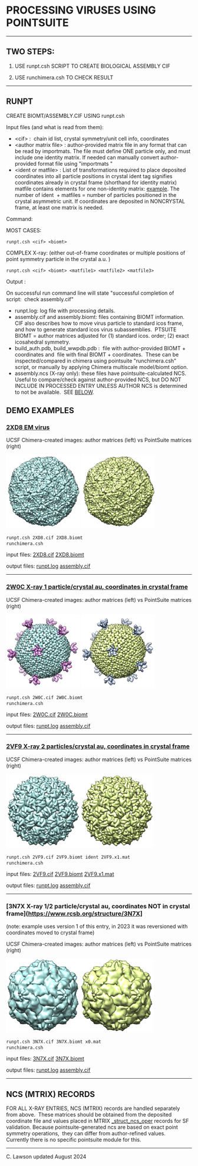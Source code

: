 # PROCESSING VIRUSES USING POINTSUITE  

- - -

## TWO STEPS:   

1.  USE runpt.csh SCRIPT TO CREATE BIOLOGICAL ASSEMBLY CIF
    
2.  USE runchimera.csh TO CHECK RESULT
    

- - -

## RUNPT

CREATE BIOMT/ASSEMBLY.CIF USING runpt.csh

Input files (and what is read from them):  
  
* \<cif\> :  chain id list, crystal symmetry/unit cell info, coordinates  
* \<author matrix file\> : author-provided matrix file in any format that can be read by importmats. The file must define ONE particle only, and must include one identity matrix. If needed can manually convert author-provided format file using "importmats <filename>"  
* \<ident or matfile\> : List of transformations required to place deposited coordinates into all particle positions in crystal ident tag signifies coordinates already in crystal frame (shorthand for identity matrix) matfile contains elements for one non-identity matrix: <a href="https://github.com/rcsb/PointSuite/blob/master/demo/3N7X/3N7X.x0.mat" target="_blank">example</a>. The number of ident  + matfiles = number of particles positioned in the crystal asymmetric unit. If coordinates are deposited in NONCRYSTAL frame, at least one matrix is needed.  
  
  
Command:  
  
MOST CASES: 
```
runpt.csh <cif> <biomt>  
```
  
COMPLEX X-ray: (either out-of-frame coordinates or multiple positions of point symmetry particle in the crystal a.u. )  
```
runpt.csh <cif> <biomt> <matfile1> <matfile2> <matfile3>  
```

  
Output :  
  
On successful run command line will state "successful completion of script:  check assembly.cif"  
  
* runpt.log: log file with processing details.  
* assembly.cif and assembly.biomt: files containing BIOMT information. CIF also describes how to move virus particle to standard icos frame, and how to generate standard icos virus subassemblies.  PTSUITE BIOMT = author matrices adjusted for (1) standard icos. order; (2) exact icosahedral symmetry.  
* build_auth.pdb, build_wwpdb.pdb :  file with author-provided BIOMT + coordinates and  file with final BIOMT + coordinates.  These can be inspected/compared in chimera using pointsuite "runchimera.csh" script, or manually by applying Chimera multiscale model/biomt option.  
* assembly.ncs (X-ray only): these files have pointsuite-calculated NCS.  Useful to compare/check against author-provided NCS, but DO NOT INCLUDE IN PROCESSED ENTRY UNLESS AUTHOR NCS is determined to not be available.  SEE [BELOW](#ncs).  
  
  
## DEMO EXAMPLES

### [2XD8 EM virus](https://www.rcsb.org/structure/2XD8)

UCSF Chimera-created images: author matrices (left) vs PointSuite matrices (right)

<img height="200" src="https://github.com/rcsb/PointSuite/blob/master/demo/2XD8/build_auth.cif.jpg"> <img height="200" src="https://github.com/rcsb/PointSuite/blob/master/demo/2XD8/build_pointsuite.cif.jpg">

```
runpt.csh 2XD8.cif 2XD8.biomt
runchimera.csh 
```
input files: <a href="https://github.com/rcsb/PointSuite/blob/master/demo/2XD8/2XD8.cif" target="_blank">2XD8.cif</a> <a href="https://github.com/rcsb/PointSuite/blob/master/demo/2XD8/2XD8.biomt" target="_blank">2XD8.biomt</a>

output files: <a href="https://github.com/rcsb/PointSuite/blob/master/demo/2XD8/runpt.log" target="_blank">runpt.log</a> <a href="https://github.com/rcsb/PointSuite/blob/master/demo/2XD8/assembly.cif" target="_blank">assembly.cif</a>

- - -

### [2W0C X-ray 1 particle/crystal au, coordinates in crystal frame](https://www.rcsb.org/structure/2W0C)
UCSF Chimera-created images: author matrices (left) vs PointSuite matrices (right)

<img height="200" src="https://github.com/rcsb/PointSuite/blob/master/demo/2W0C/build_auth.cif.jpg"> <img height="200" src="https://github.com/rcsb/PointSuite/blob/master/demo/2W0C/build_pointsuite.cif.jpg">

```
runpt.csh 2W0C.cif 2W0C.biomt
runchimera.csh 
```

input files: <a href="https://github.com/rcsb/PointSuite/blob/master/demo/2W0C/2W0C.cif" target="_blank">2W0C.cif</a> <a href="https://github.com/rcsb/PointSuite/blob/master/demo/2W0C/2W0C.biomt" target="_blank">2W0C.biomt</a>

output files: <a href="https://github.com/rcsb/PointSuite/blob/master/demo/2W0C/runpt.log" target="_blank">runpt.log</a> <a href="https://github.com/rcsb/PointSuite/blob/master/demo/2W0C/assembly.cif" target="_blank">assembly.cif</a>

- - -


### [2VF9 X-ray 2 particles/crystal au, coordinates in crystal frame](https://www.rcsb.org/structure/2VF9)
UCSF Chimera-created images: author matrices (left) vs PointSuite matrices (right)

<img height="200" src="https://github.com/rcsb/PointSuite/blob/master/demo/2VF9/build_auth.cif.jpg"><img height="200" src="https://github.com/rcsb/PointSuite/blob/master/demo/2VF9/build_pointsuite.cif.jpg">

```
runpt.csh 2VF9.cif 2VF9.biomt ident 2VF9.x1.mat
runchimera.csh 
```

input files: <a href="https://github.com/rcsb/PointSuite/blob/master/demo/2VF9/2VF9.cif" target="_blank">2VF9.cif</a> <a href="https://github.com/rcsb/PointSuite/blob/master/demo/2VF9/2VF9.biomt" target="_blank">2VF9.biomt</a> <a href="https://github.com/rcsb/PointSuite/blob/master/demo/2VF9/2VF9.x1.mat" target="_blank">2VF9.x1.mat</a>

output files: <a href="https://github.com/rcsb/PointSuite/blob/master/demo/2VF9/runpt.log" target="_blank">runpt.log</a> <a href="https://github.com/rcsb/PointSuite/blob/master/demo/2VF9/assembly.cif" target="_blank">assembly.cif</a>

- - -


### [3N7X X-ray 1/2 particle/crystal au, coordinates NOT in crystal frame](https://www.rcsb.org/structure/3N7X]
(note: example uses version 1 of this entry, in 2023 it was reversioned with coordinates moved to crystal frame)

UCSF Chimera-created images: author matrices (left) vs PointSuite matrices (right)

<img height="200" src="https://github.com/rcsb/PointSuite/blob/master/demo/3N7X/build_auth.cif.jpg"><img height="200" src="https://github.com/rcsb/PointSuite/blob/master/demo/3N7X/build_pointsuite.cif.jpg">

```
runpt.csh 3N7X.cif 3N7X.biomt x0.mat
runchimera.csh 
```

input files: <a href="https://github.com/rcsb/PointSuite/blob/master/demo/3N7X/3N7X.cif" target="_blank">3N7X.cif</a> <a href="https://github.com/rcsb/PointSuite/blob/master/demo/2XD8/2XD8.biomt" target="_blank">3N7X.biomt</a>

output files: <a href="https://github.com/rcsb/PointSuite/blob/master/demo/3N7X/runpt.log" target="_blank">runpt.log</a> <a href="https://github.com/rcsb/PointSuite/blob/master/demo/3N7X/assembly.cif" target="_blank">assembly.cif</a>

- - -

  

## NCS (MTRIX) RECORDS

FOR ALL X-RAY ENTRIES, NCS (MTRIX) records are handled separately from above.  These matrices should be obtained from the deposited coordinate file and values placed in MTRIX <a href="http://mmcif.pdb.org/dictionaries/mmcif_pdbx.dic/Categories/struct_ncs_oper.html" target="_blank">_struct_ncs_oper</a> records for SF validation. Because pointsuite-generated ncs are based on exact point symmetry operations,  they can differ from author-refined values.   Currently there is no specific pointsuite module for this.   
  
  
  

- - -

  
C. Lawson updated August 2024
